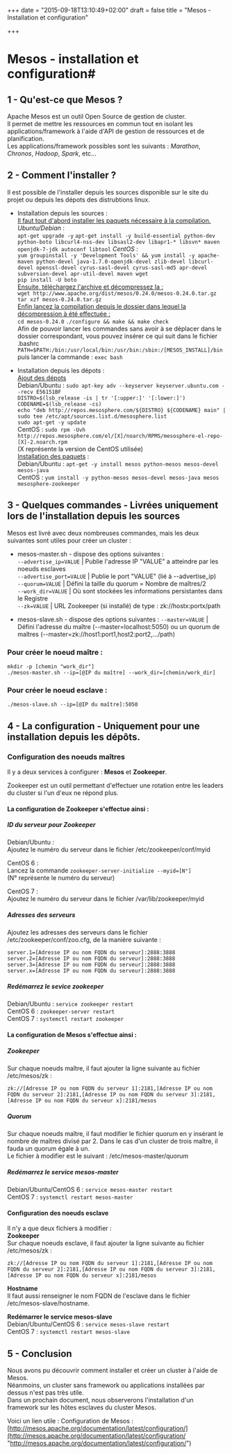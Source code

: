 +++
date = "2015-09-18T13:10:49+02:00"
draft = false
title = "Mesos - Installation et configuration"

+++

# Mesos - installation et configuration#

## 1 - Qu'est-ce que Mesos ? ##
Apache Mesos est un outil Open Source de gestion de cluster.  
Il permet de mettre les ressources en commun tout en isolant les applications/framework à l'aide d'API de gestion de ressources et de planification.  
Les applications/framework possibles sont les suivants : *Marathon*, *Chronos*, *Hadoop*, *Spark*, etc...

## 2 - Comment l'installer ? ##
Il est possible de l'installer depuis les sources disponible sur le site du projet ou depuis les dépots des distrubtions linux.  

- Installation depuis les sources :  
<u>Il faut tout d'abord installer les paquets nécessaire à la compilation.</u>  
*Ubuntu/Debian* :  
`apt-get upgrade -y`
`apt-get install -y build-essential python-dev python-boto libcurl4-nss-dev libsasl2-dev libapr1-* libsvn* maven openjdk-7-jdk autoconf libtool`
	*CentOS* :  
	`yum groupinstall -y 'Development Tools' && yum install -y apache-maven python-devel java-1.7.0-openjdk-devel zlib-devel libcurl-devel openssl-devel cyrus-sasl-devel cyrus-sasl-md5 apr-devel subversion-devel apr-util-devel maven wget`  
	`pip install -U boto`  
<u>Ensuite, téléchargez l'archive et décompressez la :</u>   
		`wget http://www.apache.org/dist/mesos/0.24.0/mesos-0.24.0.tar.gz`
		`tar xzf mesos-0.24.0.tar.gz`  
<u>Enfin lancez la compilation depuis le dossier dans lequel la décompression à été effectuée :</u>   
`cd mesos-0.24.0`
`./configure && make && make check`  
Afin de pouvoir lancer les commandes sans avoir à se déplacer dans le dossier correspondant, vous pouvez insérer ce qui suit dans le fichier .bashrc  
`PATH=$PATH:/bin:/usr/local/bin:/usr/bin:/sbin:/[MESOS_INSTALL]/bin`
puis lancer la commande : `exec bash`

- Installation depuis les dépots :  
<u>Ajout des dépots</u>  
Debian/Ubuntu : `sudo apt-key adv --keyserver keyserver.ubuntu.com --recv E56151BF`  
`DISTRO=$(lsb_release -is | tr '[:upper:]' '[:lower:]')`  
`CODENAME=$(lsb_release -cs)`  
`echo "deb http://repos.mesosphere.com/${DISTRO} ${CODENAME} main" | sudo tee /etc/apt/sources.list.d/mesosphere.list`  
`sudo apt-get -y update`  
CentOS : `sudo rpm -Uvh http://repos.mesosphere.com/el/[X]/noarch/RPMS/mesosphere-el-repo-[X]-2.noarch.rpm`  
(X représente la version de CentOS utilisée)  
<u>Installation des paquets</u> :   
Debian/Ubuntu : `apt-get -y install mesos python-mesos mesos-devel mesos-java`  
CentOS : `yum install -y python-mesos mesos-devel mesos-java mesos mesosphere-zookeeper`

## 3 - Quelques commandes - Livrées uniquement lors de l'installation depuis les sources ##
Mesos est livré avec deux nombreuses commandes, mais les deux suivantes sont utiles pour créer un cluster :  

- mesos-master.sh - dispose des options suivantes :  
`--advertise_ip=VALUE` | Publie l'adresse IP "VALUE" a atteindre par les noeuds esclaves  
`--advertise_port=VALUE` | Publie le port "VALUE" (lié à --advertise_ip)  
`--quorum=VALUE` | Défini la taille du quorum = Nombre de maîtres/2  
`--work_dir=VALUE` | Où sont stockées les informations persistantes dans le Registre  
`--zk=VALUE` | URL Zookeeper (si installé) de type : zk://hostx:portx/path

- mesos-slave.sh - dispose des options suivantes : 
`--master=VALUE` | Défini l'adresse du maître (--master=localhost:5050) ou un quorum de maîtres (--master=zk://host1:port1,host2:port2,.../path)

### Pour créer le noeud maître :
`mkdir -p [chemin "work_dir"]`  
`./mesos-master.sh --ip=[@IP du maître] --work_dir=[chemin/work_dir]`

### Pour créer le noeud esclave :    
`./mesos-slave.sh --ip=[@IP du maître]:5050`

## 4 - La configuration - Uniquement pour une installation depuis les dépôts. ##
### Configuration des noeuds maîtres  
Il y a deux services à configurer : **Mesos** et **Zookeeper**.
	
Zookeeper est un outil permettant d'effectuer une rotation entre les leaders du cluster si l'un d'eux ne répond plus.  
#### La configuration de Zookeeper s'effectue ainsi : 
##### ID du serveur pour Zookeeper
Debian/Ubuntu :  
Ajoutez le numéro du serveur dans le fichier /etc/zookeeper/conf/myid
			
CentOS 6 :  
Lancez la commande `zookeeper-server-initialize --myid=[N°]`  
(N° représente le numéro du serveur)

CentOS 7 :   
Ajoutez le numéro du serveur dans le fichier /var/lib/zookeeper/myid

##### Adresses des serveurs
Ajoutez les adresses des serveurs dans le fichier /etc/zookeeper/conf/zoo.cfg, de la manière suivante :
  
	server.1=[Adresse IP ou nom FQDN du serveur]:2888:3888  
	server.2=[Adresse IP ou nom FQDN du serveur]:2888:3888  
	server.3=[Adresse IP ou nom FQDN du serveur]:2888:3888  
	server.x=[Adresse IP ou nom FQDN du serveur]:2888:3888  

##### Redémarrez le sevice zookeeper
Debian/Ubuntu : `service zookeeper restart`  
CentOS 6 : `zookeeper-server restart`  
CentOS 7 : `systemctl restart zookeeper`

#### La configuration de Mesos s'effectue ainsi : 
##### Zookeeper
Sur chaque noeuds maître, il faut ajouter la ligne suivante au fichier /etc/mesos/zk :
  
	zk://[Adresse IP ou nom FQDN du serveur 1]:2181,[Adresse IP ou nom FQDN du serveur 2]:2181,[Adresse IP ou nom FQDN du serveur 3]:2181,[Adresse IP ou nom FQDN du serveur x]:2181/mesos

##### Quorum
Sur chaque noeuds maître, il faut modifier le fichier quorum en y insérant le nombre de maîtres divisé par 2. Dans le cas d'un cluster de trois maître, il fauda un quorum égale à un.  
Le fichier à modifier est le suivant : /etc/mesos-master/quorum

##### Redémarrez le service mesos-master
Debian/Ubuntu/CentOS 6 : `service mesos-master restart`  
CentOS 7 : `systemctl restart mesos-master`

#### Configuration des noeuds esclave
Il n'y a que deux fichiers à modifier :  
**Zookeeper**  
Sur chaque noeuds esclave, il faut ajouter la ligne suivante au fichier /etc/mesos/zk :
  
	zk://[Adresse IP ou nom FQDN du serveur 1]:2181,[Adresse IP ou nom FQDN du serveur 2]:2181,[Adresse IP ou nom FQDN du serveur 3]:2181,[Adresse IP ou nom FQDN du serveur x]:2181/mesos

**Hostname**  
Il faut aussi renseigner le nom FQDN de l'esclave dans le fichier /etc/mesos-slave/hostname. 
 
**Redémarrer le service mesos-slave**  
Debian/Ubuntu/CentOS 6 : `service mesos-slave restart`  
CentOS 7 : `systemctl restart mesos-slave`

## 5 - Conclusion ##
Nous avons pu découvrir comment installer et créer un cluster à l'aide de Mesos.  
Néanmoins, un cluster sans framework ou applications installées par dessus n'est pas très utile.  
Dans un prochain document, nous observerons l'installation d'un framework sur les hôtes esclaves du cluster Mesos.

Voici un lien utile : 
Configuration de Mesos : [http://mesos.apache.org/documentation/latest/configuration/](http://mesos.apache.org/documentation/latest/configuration/ "http://mesos.apache.org/documentation/latest/configuration/")


